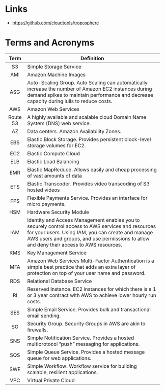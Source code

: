 # Links

- https://github.com/cloudtools/troposphere


# Terms and Acronyms

| Term | Definition |
|:-------:|---------- |
| S3  | Simple Storage Service |
| AMI | Amazon Machine Images |
| ASG | Auto-Scaling Group.  Auto Scaling can automatically increase the number of Amazon EC2 instances during demand spikes to maintain performance and decrease capacity during lulls to reduce costs. |
| AWS | Amazon Web Services |
| Route 53 | A highly available and scalable cloud Domain Name System (DNS) web service. |
| AZ  |  Data centers. Amazon Availability Zones. |
| EBS | Elastic Block Storage. Provides persistent block-level storage volumes for EC2. |
| EC2 | Elastic Compute Cloud |
| ELB | Elastic Load Balancing |
| EMR | Elastic MapReduce. Allows easily and cheap processing of vast amounts of data |
| ETS | Elastic Transcoder. Provides video transcoding of S3 hosted videos |
| FPS | Flexible Payments Service. Provides an interface for micro payments. |
| HSM | Hardware Security Module |
| IAM | Identity and Access Management enables you to securely control access to AWS services and resources for your users. Using IAM, you can create and manage AWS users and groups, and use permissions to allow and deny their access to AWS resources. |
| KMS | Key Management Service |
| MFA | Amazon Web Services Multi-Factor Authentication is a simple best practice that adds an extra layer of protection on top of your user name and password. |
| RDS | Relational Database Service |
| RI  | Reserved Instance. EC2 instances for which there is a 1 or 3 year contract with AWS to achieve lower hourly run costs. |
| SES | Simple Email Service. Provides bulk and transactional email sending. |
| SG  | Security Group. Security Groups in AWS are akin to firewalls. |
| SNS | Simple Notification Service. Provides a hosted multiprotocol “push” messaging for applications. |
| SQS | Simple Queue Service. Provides a hosted message queue for web applications. |
| SWF | Simple Workflow.  Workflow service for building scalable, resilient applications. |
| VPC | Virtual Private Cloud |
